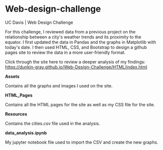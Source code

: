 # Web-design-challenge

UC Davis | Web Design Challenge

For this challenge, I reviewed data from a previous project on the relationship between a city's weather trends and its proximity to the equator. I first updated the data in Pandas and the graphs in Matplotlib with today's date. I then used HTML, CSS, and Bootstrap to design a github pages site to review the data in a more user-friendly format.

Click through the site here to review a deeper analysis of my findings: https://dunkin-gray.github.io/Web-Design-Challenge/HTML/index.html

**Assets**

Contains all the graphs and images I used on the site.

**HTML_Pages**

Contains all the HTML pages for the site as well as my CSS file for the site.

**Resources**

Contains the cities.csv file used in the analysis.

**data_analysis.ipynb**

My jupyter notebook file used to import the CSV and create the new graphs.
